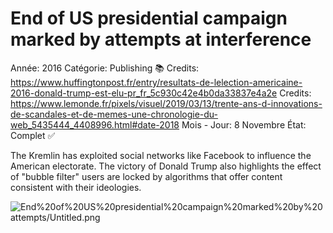 # End of US presidential campaign marked by attempts at interference

Année: 2016
Catégorie: Publishing 📚
Credits: https://www.huffingtonpost.fr/entry/resultats-de-lelection-americaine-2016-donald-trump-est-elu-pr_fr_5c930c42e4b0da33837e4a2e
Credits: https://www.lemonde.fr/pixels/visuel/2019/03/13/trente-ans-d-innovations-de-scandales-et-de-memes-une-chronologie-du-web_5435444_4408996.html#date-2018
Mois - Jour: 8 Novembre
État: Complet ✅

The Kremlin has exploited social networks like Facebook to influence the American electorate. The victory of Donald Trump also highlights the effect of "bubble filter" users are locked by algorithms that offer content consistent with their ideologies.

![End%20of%20US%20presidential%20campaign%20marked%20by%20attempts/Untitled.png](End%20of%20US%20presidential%20campaign%20marked%20by%20attempts/Untitled.png)
